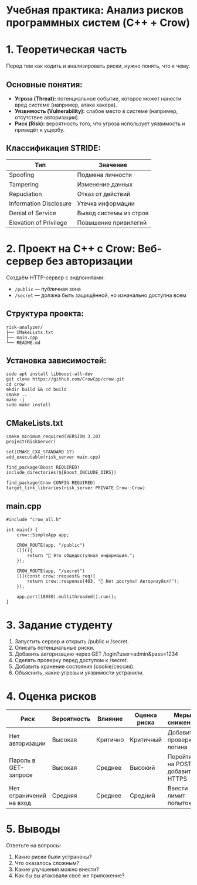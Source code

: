 # Учебная практика: Анализ рисков программных систем (C++ + Crow)
# 1. Теоретическая часть
Перед тем как кодить и анализировать риски, нужно понять, что к чему.

## Основные понятия:
* **Угроза (Threat):** потенциальное событие, которое может нанести вред системе (например, атака хакера).
* **Уязвимость (Vulnerability):** слабое место в системе (например, отсутствие авторизации).
* **Риск (Risk):** вероятность того, что угроза использует уязвимость и приведёт к ущербу.

## Классификация STRIDE:
| Тип                   | Значение                |
|-----------------------|--------------------------|
| Spoofing              | Подмена личности         |
| Tampering             | Изменение данных        |
| Repudiation           | Отказ от действий        |
| Information Disclosure| Утечка информации        |
| Denial of Service     | Вывод системы из строя   |
| Elevation of Privilege| Повышение привилегий     |
# 2. Проект на C++ с Crow: Веб-сервер без авторизации
Создаём HTTP-сервер с эндпоинтами:

* `/public` — публичная зона
* `/secret` — должна быть защищённой, но изначально доступна всем
## Структура проекта:
```
risk-analyzer/
├── CMakeLists.txt
├── main.cpp
└── README.md
```
## Установка зависимостей:
```
sudo apt install libboost-all-dev
git clone https://github.com/CrowCpp/crow.git
cd crow
mkdir build && cd build
cmake ..
make -j
sudo make install
```
## CMakeLists.txt
```
cmake_minimum_required(VERSION 3.10)
project(RiskServer)

set(CMAKE_CXX_STANDARD 17)
add_executable(risk_server main.cpp)

find_package(Boost REQUIRED)
include_directories(${Boost_INCLUDE_DIRS})

find_package(Crow CONFIG REQUIRED)
target_link_libraries(risk_server PRIVATE Crow::Crow)
```
## main.cpp
```
#include "crow_all.h"

int main() {
    crow::SimpleApp app;

    CROW_ROUTE(app, "/public")
    ([](){
        return "📢 Это общедоступная информация.";
    });

    CROW_ROUTE(app, "/secret")
    ([](const crow::request& req){
        return crow::response(403, "🚫 Нет доступа! Авторизуйся!");
    });

    app.port(18080).multithreaded().run();
}
```
# 3. Задание студенту
1. Запустить сервер и открыть /public и /secret.
2. Описать потенциальные риски.
3. Добавить авторизацию через GET /login?user=admin&pass=1234
4. Сделать проверку перед доступом к /secret.
5. Добавить хранение состояния (cookie/сессия).
6. Объяснить, какие угрозы и уязвимости устранили.
# 4. Оценка рисков
| Риск                  | Вероятность | Влияние | Оценка риска | Меры снижения                  |
|------------------------|-------------|---------|--------------|--------------------------------|
| Нет авторизации       | Высокая     | Критично| Критичный    | Добавить проверку логина       |
| Пароль в GET-запросе  | Высокая     | Среднее  | Высокий      | Перейти на POST, добавить HTTPS|
| Нет ограничений на вход| Средняя     | Среднее  | Средний      | Ввести лимит попыток          |
# 5. Выводы
Ответьте на вопросы:

1. Какие риски были устранены?
2. Что оказалось сложным?
3. Какие улучшения можно внести?
4. Как бы вы атаковали своё же приложение?